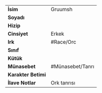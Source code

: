|  |  |
|---|---|
| **İsim** | Gruumsh|
| **Soyadı** | |
| **Hizip** | |
| **Cinsiyet** | Erkek|
| **Irk** | #Race/Orc|
| **Sınıf** | |
| **Kütük** | |
| **Münasebet** | #Münasebet/Tanrı|
| **Karakter Betimi** | |
| **İlave Notlar** | Ork tanrısı|
